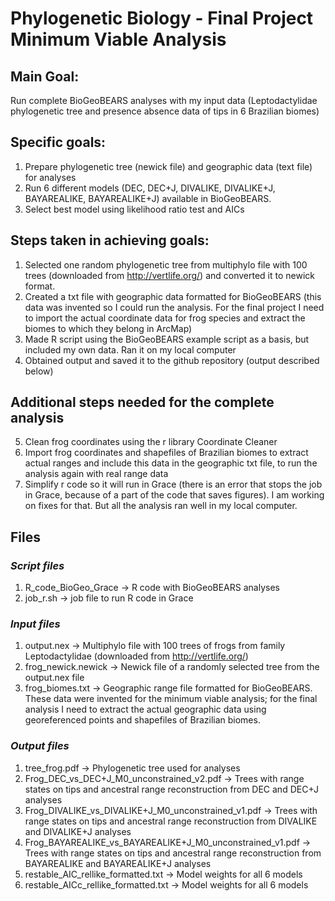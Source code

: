 # Phylogenetic Biology - Final Project Minimum Viable Analysis

## Main Goal:
Run complete BioGeoBEARS analyses with my input data (Leptodactylidae phylogenetic tree and presence absence data of tips in 6 Brazilian biomes)

## Specific goals:
1) Prepare phylogenetic tree (newick file) and geographic data (text file) for analyses
2) Run 6 different models (DEC, DEC+J, DIVALIKE, DIVALIKE+J, BAYAREALIKE, BAYAREALIKE+J) available in BioGeoBEARS.
3) Select best model using likelihood ratio test and AICs

## Steps taken in achieving goals:
1) Selected one random phylogenetic tree from multiphylo file with 100 trees (downloaded from http://vertlife.org/) and converted it to newick format.
2) Created a txt file with geographic data formatted for BioGeoBEARS (this data was invented so I could run the analysis. For the final project I need to import the actual coordinate data for frog species and extract the biomes to which they belong in ArcMap)
3) Made R script using the BioGeoBEARS example script as a basis, but included my own data. Ran it on my local computer
4) Obtained output and saved it to the github repository (output described below)

## Additional steps needed for the complete analysis
5) Clean frog coordinates using the r library Coordinate Cleaner
6) Import frog coordinates and shapefiles of Brazilian biomes to extract actual ranges and include this data in the geographic txt file, to run the analysis again with real range data
7) Simplify r code so it will run in Grace (there is an error that stops the job in Grace, because of a part of the code that saves figures). I am working on fixes for that. But all the analysis ran well in my local computer.


## Files

### *Script files*
1) R_code_BioGeo_Grace -> R code with BioGeoBEARS analyses
2) job_r.sh -> job file to run R code in Grace

### *Input files*
1) output.nex -> Multiphylo file with 100 trees of frogs from family Leptodactylidae (downloaded from http://vertlife.org/)
2) frog_newick.newick -> Newick file of a randomly selected tree from the output.nex file
3) frog_biomes.txt -> Geographic range file formatted for BioGeoBEARS. These data were invented for the minimum viable analysis; for the final analysis I need to extract the actual geographic data using georeferenced points and shapefiles of Brazilian biomes.

### *Output files*
1) tree_frog.pdf -> Phylogenetic tree used for analyses
2) Frog_DEC_vs_DEC+J_M0_unconstrained_v2.pdf -> Trees with range states on tips and ancestral range reconstruction from DEC and DEC+J analyses
3) Frog_DIVALIKE_vs_DIVALIKE+J_M0_unconstrained_v1.pdf -> Trees with range states on tips and ancestral range reconstruction from DIVALIKE and DIVALIKE+J analyses
4) Frog_BAYAREALIKE_vs_BAYAREALIKE+J_M0_unconstrained_v1.pdf -> Trees with range states on tips and ancestral range reconstruction from BAYAREALIKE and BAYAREALIKE+J analyses
5) restable_AIC_rellike_formatted.txt -> Model weights for all 6 models
6) restable_AICc_rellike_formatted.txt -> Model weights for all 6 models
